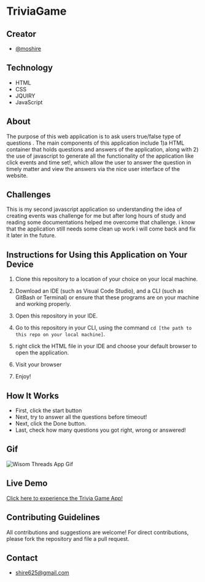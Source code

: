 # TriviaGame


## Creator
- [@moshire](https://github.com/moshire)

## Technology
* HTML
* CSS
* JQUIRY
* JavaScript
  
## About
The purpose of this web application is to ask users true/false type of questions . The main components of this application include 1)a HTML container that holds questions and answers of the application, along with 2) the use of javascript to generate all the functionality of the application like click events and time set!, which allow the user to answer the question in timely matter and view the answers via the nice user interface of the website.

## Challenges
This is my second javascript application so understanding the idea of creating events was challenge for me but after long hours of study and reading some documentations helped me overcome that challenge. i know that the application still needs some clean up work i will come back and fix it later in the future.



## Instructions for Using this Application on Your Device
1. Clone this repository to a location of your choice on your local machine.
2. Download an IDE (such as Visual Code Studio), and a CLI (such as GitBash or Terminal) or ensure that these programs are on your machine and working properly.
3. Open this repository in your IDE.
4. Go to this repository in your CLI, using the command `cd [the path to this repo on your local machine]`.

8. right click the HTML file in your IDE and choose your default browser to open the application.
9. Visit your browser
10. Enjoy!

## How It Works
* First, click the start button
* Next, try to answer all the questions before timeout!
* Next, click the Done button.
* Last, check how many questions you got right, wrong or answered!

## Gif
![Wisom Threads App Gif](/public/images/gif.gif)


## Live Demo
[Click here to experience the Trivia Game App!](https://moshire.github.io/TriviaGame/)


## Contributing Guidelines
All contributions and suggestions are welcome! For direct contributions, please fork the repository and file a pull request.

## Contact
* shire625@gmail.com
